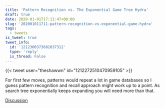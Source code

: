 ```yaml
---
title: 'Pattern Recognition vs. The Exponential Game Tree Hydra'
draft: true
date: 2020-01-01T17:11:47+00:00
slug: '202001011711-pattern-recognition-vs-exponential-game-hydra'
tags:
  - tweets
is_tweet: true
tweet_info:
  id: '1212300373681037312'
  type: 'reply'
  is_thread: False
---
```




{{< tweet user="theshawwn" id="1212272510470959105" >}}

For first few moves, patterns would repeat a lot in game databases so I guess pattern recognition and recall approach might work up to a point. As search tree exponentially keeps expanding you will need more than that.

[Discussion](https://x.com/sytelus/status/1212300373681037312)
